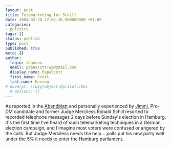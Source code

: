 ```yaml
---
layout: post
title: Telemarketing for Schill
date: 2004-02-28 17:02:36.000000000 +01:00
categories:
- politics
tags: []
status: publish
type: post
published: true
meta: {}
author:
  login: shanson
  email: papascott-wp@gmail.com
  display_name: PapaScott
  first_name: Scott
  last_name: Hanson
# excerpt: !ruby/object:Hpricot::Doc
  # options: {}
---
```

<p>As reported in the <a title="Ronald Schill wirbt mit Telefonanrufen für sich" href="http://www.abendblatt.de/daten/2004/02/28/267589.html">Abendblatt</a> and personally experienced by <a title="Wahl in Hamburg: ProDM" href="http://interferno.org/wahlinhamburg/archiv/001923.html">Jimmi</a>, Pro-DM candidate and former Judge Merciless Ronald Schill resorted to recorded telephone messages 2 days before Sunday's election in Hamburg. It's the first time I've heard of such telemarketing techniques in a German election campaign, and I imagine most voters were confused or angered by the calls.  But Judge Merciless needs the help... polls put his new party well under the 5% it needs to enter the Hamburg parliament.</p>
